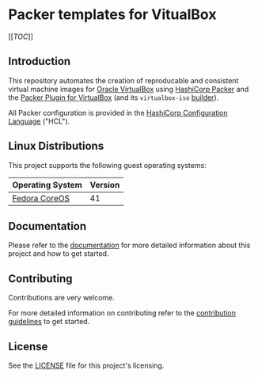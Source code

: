 # Packer templates for VitualBox

[[_TOC_]]

## Introduction

This repository automates the creation of reproducable and consistent virtual machine images for [Oracle VirtualBox][virtualbox] using [HashiCorp Packer][packer] and the [Packer Plugin for VirtualBox][packer-plugin-virtualbox] (and its `virtualbox-iso` [builder][packer-plugin-builder-virtualbox-iso]).

All Packer configuration is provided in the [HashiCorp Configuration Language][hcl] ("HCL").

## Linux Distributions

This project supports the following guest operating systems:

| Operating System             | Version   |
| :---                         | :---      |
| [Fedora CoreOS][coreos]      | 41        |

## Documentation

Please refer to the [documentation][documentation] for more detailed information about this project and how to get started.

## Contributing

Contributions are very welcome.

For more detailed information on contributing refer to the [contribution guidelines][contributing] to get started.

## License

See the [LICENSE][license] file for this project's licensing.

[//]: Links
[virtualbox]: https://www.virtualbox.org
[packer]: https://www.packer.io
[packer-plugin-virtualbox]: https://developer.hashicorp.com/packer/integrations/hashicorp/virtualbox
[packer-plugin-builder-virtualbox-iso]: https://developer.hashicorp.com/packer/integrations/hashicorp/virtualbox/latest/components/builder/iso
[hcl]: https://github.com/hashicorp/hcl
[coreos]: https://fedoraproject.org/coreos/
[contributing]: CONTRIBUTING.md
[documentation]: docs/index.md
[license]: LICENSE
